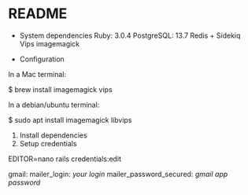 # README

* System dependencies
Ruby: 3.0.4
PostgreSQL: 13.7
Redis + Sidekiq
Vips imagemagick

* Configuration

In a Mac terminal:

  $ brew install imagemagick vips
  
In a debian/ubuntu terminal:

  $ sudo apt install imagemagick libvips

1. Install dependencies
2. Setup credentials

EDITOR=nano rails credentials:edit

gmail:
  mailer_login: *your login*
  mailer_password_secured: *gmail app password*


